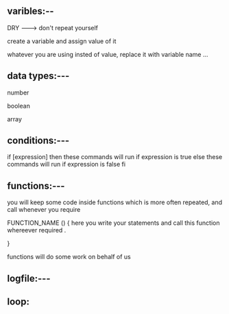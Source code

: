 varibles:--
------------------
DRY ---> don't repeat yourself

create a variable and assign value of it 

whatever you are using insted of value, replace it with variable name ...


data types:---
-------------------

number 

boolean 

array

conditions:---
---------------------------

if [expression]
then 
   these commands will run if expression is true 
else
   these commands will run if expression is false
fi

functions:---
----------------------------
you will keep some code inside functions which is more often repeated,
and call whenever you require

FUNCTION_NAME () {
    here you write your statements and call this function whereever required .

}

functions will do some work on behalf of us 

logfile:---
-----------------

loop:
------
